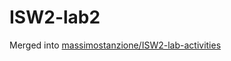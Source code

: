 # ISW2-lab2

Merged into [massimostanzione/ISW2-lab-activities](https://github.com/massimostanzione/ISW2-lab-activities)

